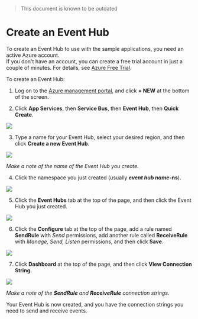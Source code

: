<properties
  pageTitle="Create an Event Hub"
  description="Create an Event Hub to use with the sample programs"
  services="azure-iot"
  documentationCenter=".net"
  authors="dominicbetts"
  manager="timlt"
  editor=""/>

<tags
  ms.service="azure-iot"
  ms.workload="tbd"
  ms.tgt_pltfrm="na"
  ms.devlang="na"
  ms.topic="article"
  ms.date="06/23/2015"
  ms.author="dobett"/>

> This document is known to be outdated

# Create an Event Hub

To create an Event Hub to use with the sample applications, you need an active Azure account. <br/>If you don't have an account, you can create a free trial account in just a couple of minutes. For details, see [Azure Free Trial](http://azure.microsoft.com/pricing/free-trial).

To create an Event Hub:

1. Log on to the [Azure management portal](https://manage.windowsazure.com), and click **+ NEW** at the bottom of the screen.

2. Click **App Services**, then **Service Bus**, then **Event Hub**, then **Quick Create**.

  ![][1]

3. Type a name for your Event Hub, select your desired region, and then click **Create a new Event Hub**.

  ![][2]

  _Make a note of the name of the Event Hub you create._

4. Click the namespace you just created (usually **_event hub name_-ns**).

  ![][3]

5. Click the **Event Hubs** tab at the top of the page, and then click the Event Hub you just created.

  ![][4]

6. Click the **Configure** tab at the top of the page, add a rule named **SendRule** with *Send* permissions, add another rule called **ReceiveRule** with *Manage, Send, Listen* permissions, and then click **Save**.

  ![][5]

7. Click **Dashboard** at the top of the page, and then click **View Connection String**.

  ![][6]

  _Make a note of the **SendRule** and **ReceiveRule** connection strings._

Your Event Hub is now created, and you have the connection strings you need to send and receive events.

<!-- Images. -->
[1]: ./media/create-event-hub/create-event-hub1.png
[2]: ./media/create-event-hub/create-event-hub2.png
[3]: ./media/create-event-hub/create-event-hub3.png
[4]: ./media/create-event-hub/create-event-hub4.png
[5]: ./media/create-event-hub/create-event-hub5.png
[6]: ./media/create-event-hub/create-event-hub6.png
